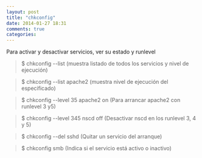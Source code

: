 ```yaml
---
layout: post
title: "chkconfig"
date: 2014-01-27 18:31
comments: true
categories: 
---
```

Para activar y desactivar servicios, ver su estado y runlevel

>$ chkconfig --list (muestra listado de todos los servicios y nivel de ejecución)

>$ chkconfig --list apache2 (muestra nivel de ejecución del especificado)

>$ chkconfig --level 35 apache2 on (Para arrancar apache2 con runlevel 3 y5)

>$ chkconfig --level 345 nscd off (Desactivar nscd en los runlevel 3, 4 y 5)

>$ chkconfig --del sshd  (Quitar un servicio del arranque)

>$ chkconfig smb  (Indica si el servicio está activo o inactivo)

